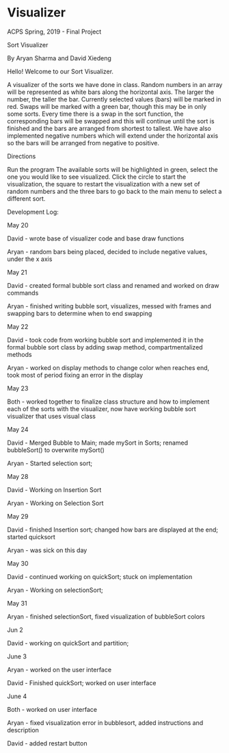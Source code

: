# Visualizer
ACPS Spring, 2019 - Final Project

Sort Visualizer

By Aryan Sharma and David Xiedeng

Hello! Welcome to our Sort Visualizer.

A visualizer of the sorts we have done in class.
Random numbers in an array will be represented as white bars along the horizontal axis. The larger the number, the taller the bar. Currently selected values (bars) will be marked in red. Swaps will be marked with a green bar, though this may be in only some sorts.
Every time there is a swap in the sort function, the corresponding bars will be swapped and this will continue until the sort is finished and the bars are arranged from shortest to tallest.
We have also implemented negative numbers which will extend under the horizontal axis so the bars will be arranged from negative to positive.


Directions

Run the program
The available sorts will be highlighted in green, select the one you would like to see visualized.
Click the circle to start the visualization, the square to restart the visualization with a new set of random numbers and the three bars to go back to the main menu to select a different sort.




Development Log:

May 20

David - wrote base of visualizer code and base draw functions

Aryan - random bars being placed, decided to include negative values, under the x axis

May 21

David - created formal bubble sort class and renamed and worked on draw commands

Aryan - finished writing bubble sort, visualizes, messed with frames and swapping bars to determine when to end swapping

May 22

David - took code from working bubble sort and implemented it in the formal bubble sort class by adding swap method,
        compartmentalized methods

Aryan - worked on display methods to change color when reaches end, took most of period fixing an error in the display

May 23

Both - worked together to finalize class structure and how to implement each of the sorts with the visualizer, now have working bubble sort visualizer that uses visual class

May 24

David - Merged Bubble to Main; made mySort in Sorts; renamed bubbleSort() to overwrite mySort()

Aryan - Started selection sort;

May 28

David - Working on Insertion Sort

Aryan - Working on Selection Sort

May 29

David - finished Insertion sort; changed how bars are displayed at the end; started quicksort

Aryan - was sick on this day

May 30

David - continued working on quickSort; stuck on implementation

Aryan - Working on selectionSort;

May 31

Aryan - finished selectionSort, fixed visualization of bubbleSort colors

Jun 2

David - working on quickSort and partition;

June 3

Aryan - worked on the user interface

David - Finished quickSort; worked on user interface

June 4

Both - worked on user interface

Aryan - fixed visualization error in bubblesort, added instructions and description

David - added restart button
